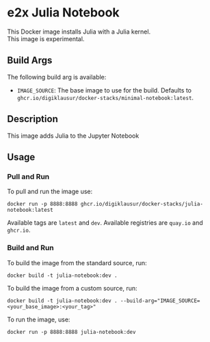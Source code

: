 # e2x Julia Notebook

This Docker image installs Julia with a Julia kernel.   
This image is experimental.

## Build Args

The following build arg is available:

* `IMAGE_SOURCE`: The base image to use for the build. Defaults to `ghcr.io/digiklausur/docker-stacks/minimal-notebook:latest`.

## Description

This image adds Julia to the Jupyter Notebook

## Usage

### Pull and Run

To pull and run the image use:

`docker run -p 8888:8888 ghcr.io/digiklausur/docker-stacks/julia-notebook:latest`

Available tags are `latest` and `dev`. Available registries are `quay.io` and `ghcr.io`.

### Build and Run

To build the image from the standard source, run:

`docker build -t julia-notebook:dev .`

To build the image from a custom source, run:

`docker build -t julia-notebook:dev . --build-arg="IMAGE_SOURCE=<your_base_image>:<your_tag>"`

To run the image, use:

`docker run -p 8888:8888 julia-notebook:dev`